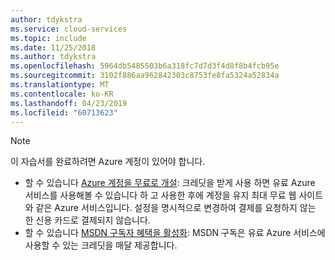 ```yaml
---
author: tdykstra
ms.service: cloud-services
ms.topic: include
ms.date: 11/25/2018
ms.author: tdykstra
ms.openlocfilehash: 5964db5485503b6a318fc7d7d3f4d8f8b4fcb95e
ms.sourcegitcommit: 3102f886aa962842303c8753fe8fa5324a52834a
ms.translationtype: MT
ms.contentlocale: ko-KR
ms.lasthandoff: 04/23/2019
ms.locfileid: "60713623"
---
```

> [!NOTE]
> <a name="note"></a>이 자습서를 완료하려면 Azure 계정이 있어야 합니다.
> 
> * 할 수 있습니다 [Azure 계정을 무료로 개설](https://azure.microsoft.com/pricing/free-trial/?WT.mc_id=A261C142F): 크레딧을 받게 사용 하면 유료 Azure 서비스를 사용해볼 수 있습니다 하 고 사용한 후에 계정을 유지 최대 무료 웹 사이트와 같은 Azure 서비스입니다. 설정을 명시적으로 변경하여 결제를 요청하지 않는 한 신용 카드로 결제되지 않습니다.
> * 할 수 있습니다 [MSDN 구독자 혜택을 활성화](https://azure.microsoft.com/pricing/member-offers/msdn-benefits-details/?WT.mc_id=A261C142F): MSDN 구독은 유료 Azure 서비스에 사용할 수 있는 크레딧을 매달 제공합니다.
> 
> 

